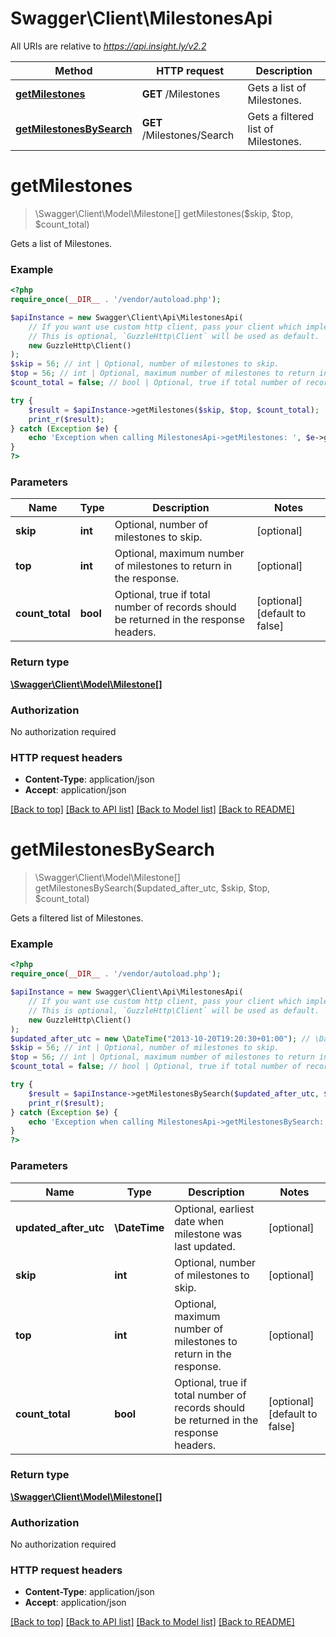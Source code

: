 # Swagger\Client\MilestonesApi

All URIs are relative to *https://api.insight.ly/v2.2*

Method | HTTP request | Description
------------- | ------------- | -------------
[**getMilestones**](MilestonesApi.md#getMilestones) | **GET** /Milestones | Gets a list of Milestones.
[**getMilestonesBySearch**](MilestonesApi.md#getMilestonesBySearch) | **GET** /Milestones/Search | Gets a filtered list of Milestones.


# **getMilestones**
> \Swagger\Client\Model\Milestone[] getMilestones($skip, $top, $count_total)

Gets a list of Milestones.

### Example
```php
<?php
require_once(__DIR__ . '/vendor/autoload.php');

$apiInstance = new Swagger\Client\Api\MilestonesApi(
    // If you want use custom http client, pass your client which implements `GuzzleHttp\ClientInterface`.
    // This is optional, `GuzzleHttp\Client` will be used as default.
    new GuzzleHttp\Client()
);
$skip = 56; // int | Optional, number of milestones to skip.
$top = 56; // int | Optional, maximum number of milestones to return in the response.
$count_total = false; // bool | Optional, true if total number of records should be returned in the response headers.

try {
    $result = $apiInstance->getMilestones($skip, $top, $count_total);
    print_r($result);
} catch (Exception $e) {
    echo 'Exception when calling MilestonesApi->getMilestones: ', $e->getMessage(), PHP_EOL;
}
?>
```

### Parameters

Name | Type | Description  | Notes
------------- | ------------- | ------------- | -------------
 **skip** | **int**| Optional, number of milestones to skip. | [optional]
 **top** | **int**| Optional, maximum number of milestones to return in the response. | [optional]
 **count_total** | **bool**| Optional, true if total number of records should be returned in the response headers. | [optional] [default to false]

### Return type

[**\Swagger\Client\Model\Milestone[]**](../Model/Milestone.md)

### Authorization

No authorization required

### HTTP request headers

 - **Content-Type**: application/json
 - **Accept**: application/json

[[Back to top]](#) [[Back to API list]](../../README.md#documentation-for-api-endpoints) [[Back to Model list]](../../README.md#documentation-for-models) [[Back to README]](../../README.md)

# **getMilestonesBySearch**
> \Swagger\Client\Model\Milestone[] getMilestonesBySearch($updated_after_utc, $skip, $top, $count_total)

Gets a filtered list of Milestones.

### Example
```php
<?php
require_once(__DIR__ . '/vendor/autoload.php');

$apiInstance = new Swagger\Client\Api\MilestonesApi(
    // If you want use custom http client, pass your client which implements `GuzzleHttp\ClientInterface`.
    // This is optional, `GuzzleHttp\Client` will be used as default.
    new GuzzleHttp\Client()
);
$updated_after_utc = new \DateTime("2013-10-20T19:20:30+01:00"); // \DateTime | Optional, earliest date when milestone was last updated.
$skip = 56; // int | Optional, number of milestones to skip.
$top = 56; // int | Optional, maximum number of milestones to return in the response.
$count_total = false; // bool | Optional, true if total number of records should be returned in the response headers.

try {
    $result = $apiInstance->getMilestonesBySearch($updated_after_utc, $skip, $top, $count_total);
    print_r($result);
} catch (Exception $e) {
    echo 'Exception when calling MilestonesApi->getMilestonesBySearch: ', $e->getMessage(), PHP_EOL;
}
?>
```

### Parameters

Name | Type | Description  | Notes
------------- | ------------- | ------------- | -------------
 **updated_after_utc** | **\DateTime**| Optional, earliest date when milestone was last updated. | [optional]
 **skip** | **int**| Optional, number of milestones to skip. | [optional]
 **top** | **int**| Optional, maximum number of milestones to return in the response. | [optional]
 **count_total** | **bool**| Optional, true if total number of records should be returned in the response headers. | [optional] [default to false]

### Return type

[**\Swagger\Client\Model\Milestone[]**](../Model/Milestone.md)

### Authorization

No authorization required

### HTTP request headers

 - **Content-Type**: application/json
 - **Accept**: application/json

[[Back to top]](#) [[Back to API list]](../../README.md#documentation-for-api-endpoints) [[Back to Model list]](../../README.md#documentation-for-models) [[Back to README]](../../README.md)

